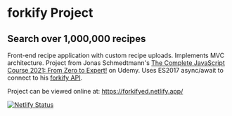 # forkify Project

## Search over 1,000,000 recipes

Front-end recipe application with custom recipe uploads. Implements MVC architecture. Project from Jonas Schmedtmann's [The Complete JavaScript Course 2021: From Zero to Expert!](https://www.udemy.com/course/the-complete-javascript-course/) on Udemy. Uses ES2017 async/await to connect to his [forkify API](https://forkify-api.herokuapp.com/v2).

Project can be viewed online at: https://forkifyed.netlify.app/

[![Netlify Status](https://api.netlify.com/api/v1/badges/0f44f16e-94ed-4902-b2de-131fa5d1879c/deploy-status)](https://app.netlify.com/sites/forkifyed/deploys)
